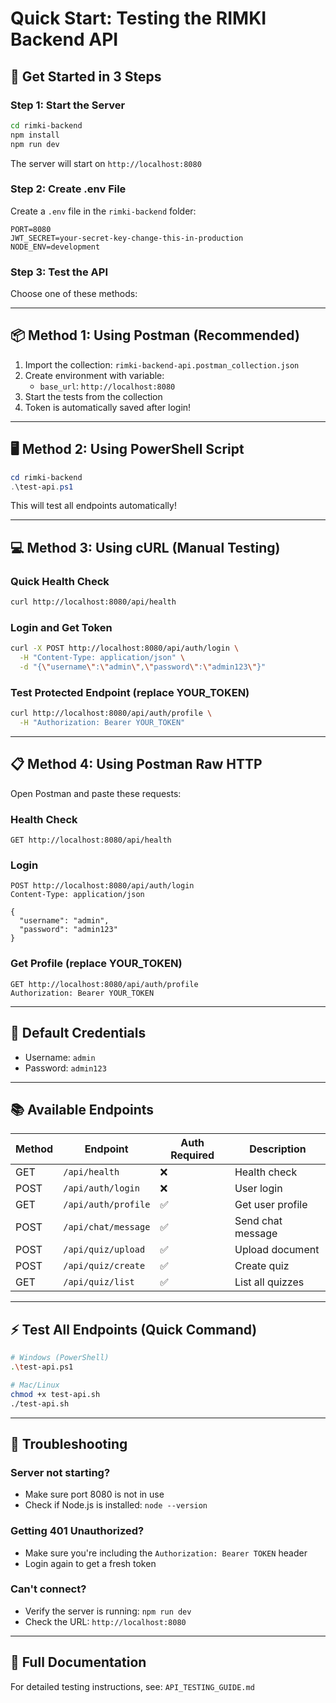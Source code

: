 # Quick Start: Testing the RIMKI Backend API

## 🚀 Get Started in 3 Steps

### Step 1: Start the Server

```bash
cd rimki-backend
npm install
npm run dev
```

The server will start on `http://localhost:8080`

### Step 2: Create .env File

Create a `.env` file in the `rimki-backend` folder:

```env
PORT=8080
JWT_SECRET=your-secret-key-change-this-in-production
NODE_ENV=development
```

### Step 3: Test the API

Choose one of these methods:

---

## 📦 Method 1: Using Postman (Recommended)

1. Import the collection: `rimki-backend-api.postman_collection.json`
2. Create environment with variable:
   - `base_url`: `http://localhost:8080`
3. Start the tests from the collection
4. Token is automatically saved after login!

---

## 🖥️ Method 2: Using PowerShell Script

```powershell
cd rimki-backend
.\test-api.ps1
```

This will test all endpoints automatically!

---

## 💻 Method 3: Using cURL (Manual Testing)

### Quick Health Check

```bash
curl http://localhost:8080/api/health
```

### Login and Get Token

```bash
curl -X POST http://localhost:8080/api/auth/login \
  -H "Content-Type: application/json" \
  -d "{\"username\":\"admin\",\"password\":\"admin123\"}"
```

### Test Protected Endpoint (replace YOUR_TOKEN)

```bash
curl http://localhost:8080/api/auth/profile \
  -H "Authorization: Bearer YOUR_TOKEN"
```

---

## 📋 Method 4: Using Postman Raw HTTP

Open Postman and paste these requests:

### Health Check

```
GET http://localhost:8080/api/health
```

### Login

```
POST http://localhost:8080/api/auth/login
Content-Type: application/json

{
  "username": "admin",
  "password": "admin123"
}
```

### Get Profile (replace YOUR_TOKEN)

```
GET http://localhost:8080/api/auth/profile
Authorization: Bearer YOUR_TOKEN
```

---

## 🔑 Default Credentials

- Username: `admin`
- Password: `admin123`

---

## 📚 Available Endpoints

| Method | Endpoint            | Auth Required | Description       |
| ------ | ------------------- | ------------- | ----------------- |
| GET    | `/api/health`       | ❌            | Health check      |
| POST   | `/api/auth/login`   | ❌            | User login        |
| GET    | `/api/auth/profile` | ✅            | Get user profile  |
| POST   | `/api/chat/message` | ✅            | Send chat message |
| POST   | `/api/quiz/upload`  | ✅            | Upload document   |
| POST   | `/api/quiz/create`  | ✅            | Create quiz       |
| GET    | `/api/quiz/list`    | ✅            | List all quizzes  |

---

## ⚡ Test All Endpoints (Quick Command)

```bash
# Windows (PowerShell)
.\test-api.ps1

# Mac/Linux
chmod +x test-api.sh
./test-api.sh
```

---

## 🐛 Troubleshooting

### Server not starting?

- Make sure port 8080 is not in use
- Check if Node.js is installed: `node --version`

### Getting 401 Unauthorized?

- Make sure you're including the `Authorization: Bearer TOKEN` header
- Login again to get a fresh token

### Can't connect?

- Verify the server is running: `npm run dev`
- Check the URL: `http://localhost:8080`

---

## 📖 Full Documentation

For detailed testing instructions, see: `API_TESTING_GUIDE.md`
